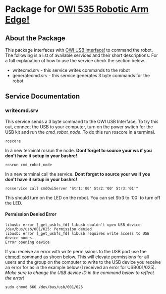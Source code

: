 # Package for [OWI 535 Robotic Arm Edge!](https://www.amazon.com/OWI-Robotic-Soldering-Required-Extensive/dp/B0017OFRCY/)

## About the Package
This package interfaces with [OWI USB Interface!](https://www.amazon.com/OWI-USB-Interface-Robotic-Arm/dp/B0028MBWS2) to command the robot. The following is a list of available services and their short descriptions. For a full explanation of how to use the service check the section below.

* writecmd.srv - this service writes commands to the robot
* generatecmd.srv - this service generates 3 byte commands for the robot

## Service Documentation

### writecmd.srv

This service sends a 3 byte command to the OWI USB Interface. To try this out, connect the USB to your computer, turn on the power switch for the USB kit and run the *cmd_robot_node*. To do this run roscore in a terminal.

```
roscore
```

In a new terminal rosrun the node. **Dont forget to source your ws if you don't have it setup in your bashrc!**

```
rosrun cmd_robot_node
```

In a new terminal call the service. **Dont forget to source your ws if you don't have it setup in your bashrc!**

```
rosservice call cmdOwiServer "Str1:'00' Str2:'00' Str3:'01'"
```

This should turn on the LED on the robot. You can set Str3 to '00' to turn off the LED.

#### Permission Denied Error
```
libusb: error [_get_usbfs_fd] libusb couldn't open USB device /dev/bus/usb/001/025: Permission denied
libusb: error [_get_usbfs_fd] libusb requires write access to USB device nodes.
Error opening device
```

If you receive an error with write permissions to the USB port use the [chmod!](https://wiki.linuxquestions.org/wiki/Chmod) command as shoen below. This will elevate permissions for all users and the group on the computer to write to the USB device you receive an error for as in the example below (I received an error for USB001/025). *Make sure to change the USB device ID in the command below to reflect the error!*

```
sudo chmod 666 /dev/bus/usb/001/025
```

